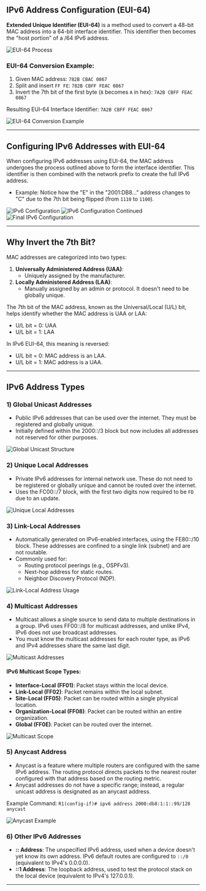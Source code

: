 ## IPv6 Address Configuration (EUI-64)

**Extended Unique Identifier (EUI-64)** is a method used to convert a 48-bit MAC address into a 64-bit interface identifier. This identifier then becomes the "host portion" of a /64 IPv6 address.

![EUI-64 Process](32_ipv6Part_01.png)

### EUI-64 Conversion Example:
1. Given MAC address: `782B CBAC 0867`
2. Split and insert `FF FE`: `782B CBFF FEAC 0867`
3. Invert the 7th bit of the first byte (`8` becomes `A` in hex): `7A2B CBFF FEAC 0867`

Resulting EUI-64 Interface Identifier: `7A2B CBFF FEAC 0867`

![EUI-64 Conversion Example](32_ipv6Part_02.png)

---

## Configuring IPv6 Addresses with EUI-64

When configuring IPv6 addresses using EUI-64, the MAC address undergoes the process outlined above to form the interface identifier. This identifier is then combined with the network prefix to create the full IPv6 address.

- Example: Notice how the "E" in the "2001:DB8..." address changes to "C" due to the 7th bit being flipped (from `1110` to `1100`).

![IPv6 Configuration](32_ipv6Part_03.png)
![IPv6 Configuration Continued](32_ipv6Part_04.png)
![Final IPv6 Configuration](32_ipv6Part_05.png)

---

## Why Invert the 7th Bit?

MAC addresses are categorized into two types:

1. **Universally Administered Address (UAA)**: 
   - Uniquely assigned by the manufacturer.
2. **Locally Administered Address (LAA)**: 
   - Manually assigned by an admin or protocol. It doesn't need to be globally unique.

The 7th bit of the MAC address, known as the Universal/Local (U/L) bit, helps identify whether the MAC address is UAA or LAA:
- U/L bit = 0: UAA
- U/L bit = 1: LAA

In IPv6 EUI-64, this meaning is reversed:
- U/L bit = 0: MAC address is an LAA.
- U/L bit = 1: MAC address is a UAA.

---

## IPv6 Address Types

### 1) Global Unicast Addresses

- Public IPv6 addresses that can be used over the internet. They must be registered and globally unique.
- Initially defined within the 2000::/3 block but now includes all addresses not reserved for other purposes.

![Global Unicast Structure](32_ipv6Part_06.png)

### 2) Unique Local Addresses

- Private IPv6 addresses for internal network use. These do not need to be registered or globally unique and cannot be routed over the internet.
- Uses the FC00::/7 block, with the first two digits now required to be `FD` due to an update.

![Unique Local Addresses](32_ipv6Part_07.png)

### 3) Link-Local Addresses

- Automatically generated on IPv6-enabled interfaces, using the FE80::/10 block. These addresses are confined to a single link (subnet) and are not routable.
- Commonly used for:
  - Routing protocol peerings (e.g., OSPFv3).
  - Next-hop address for static routes.
  - Neighbor Discovery Protocol (NDP).

![Link-Local Address Usage](32_ipv6Part_08.png)

### 4) Multicast Addresses

- Multicast allows a single source to send data to multiple destinations in a group. IPv6 uses FF00::/8 for multicast addresses, and unlike IPv4, IPv6 does not use broadcast addresses.
- You must know the multicast addresses for each router type, as IPv6 and IPv4 addresses share the same last digit.

![Multicast Addresses](32_ipv6Part_09.png)

#### IPv6 Multicast Scope Types:
- **Interface-Local (FF01)**: Packet stays within the local device.
- **Link-Local (FF02)**: Packet remains within the local subnet.
- **Site-Local (FF05)**: Packet can be routed within a single physical location.
- **Organization-Local (FF08)**: Packet can be routed within an entire organization.
- **Global (FF0E)**: Packet can be routed over the internet.

![Multicast Scope](32_ipv6Part_10.png)

### 5) Anycast Address

- Anycast is a feature where multiple routers are configured with the same IPv6 address. The routing protocol directs packets to the nearest router configured with that address based on the routing metric.
- Anycast addresses do not have a specific range; instead, a regular unicast address is designated as an anycast address.

Example Command: `R1(config-if)# ipv6 address 2000:db8:1:1::99/128 anycast`

![Anycast Example](32_ipv6Part_11.png)

### 6) Other IPv6 Addresses

- **:: Address**: The unspecified IPv6 address, used when a device doesn't yet know its own address. IPv6 default routes are configured to `::/0` (equivalent to IPv4's 0.0.0.0).
- **::1 Address**: The loopback address, used to test the protocol stack on the local device (equivalent to IPv4's 127.0.0.1).

---
